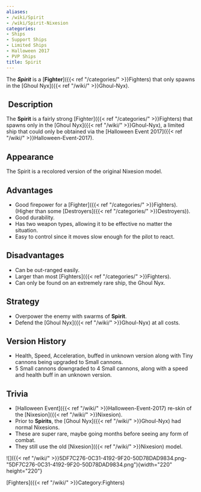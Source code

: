 ```yaml
---
aliases:
- /wiki/Spirit
- /wiki/Spirit-Nixesion
categories:
- Ships
- Support Ships
- Limited Ships
- Halloween 2017
- PVP Ships
title: Spirit
---
```


The **_Spirit_** is a [**Fighter**]({{< ref "/categories/" >}}Fighters) that only spawns in the [Ghoul Nyx]({{< ref "/wiki/" >}}Ghoul-Nyx). 

##  Description

The **Spirit** is a fairly strong [Fighter]({{< ref "/categories/" >}}Fighters) that spawns only in the [Ghoul Nyx]({{< ref "/wiki/" >}}Ghoul-Nyx), a limited ship that could only be obtained via the [Halloween Event 2017]({{< ref "/wiki/" >}}Halloween-Event-2017).

## Appearance

The Spirit is a recolored version of the original Nixesion model.

## Advantages

- Good firepower for a [Fighter]({{< ref "/categories/" >}}Fighters). (Higher than some [Destroyers]({{< ref "/categories/" >}}Destroyers)).
- Good durability.
- Has two weapon types, allowing it to be effective no matter the situation.
- Easy to control since it moves slow enough for the pilot to react.

## Disadvantages

- Can be out-ranged easily.
- Larger than most [Fighters]({{< ref "/categories/" >}}Fighters).
- Can only be found on an extremely rare ship, the Ghoul Nyx.

## Strategy

- Overpower the enemy with swarms of **Spirit**.
- Defend the [Ghoul Nyx]({{< ref "/wiki/" >}}Ghoul-Nyx) at all costs.

## Version History 

- Health, Speed, Acceleration, buffed in unknown version along with Tiny cannons being upgraded to Small cannons.
- 5 Small cannons downgraded to 4 Small cannons, along with a speed and health buff in an unknown version.

## Trivia

- [Halloween Event]({{< ref "/wiki/" >}}Halloween-Event-2017) re-skin of the [Nixesion]({{< ref "/wiki/" >}}Nixesion).
- Prior to **Spirits**, the [Ghoul Nyx]({{< ref "/wiki/" >}}Ghoul-Nyx) had normal Nixesions.
- These are super rare, maybe going months before seeing any form of combat.
- They still use the old [Nixesion]({{< ref "/wiki/" >}}Nixesion) model.

![]({{< ref "/wiki/" >}}5DF7C276-0C31-4192-9F20-50D78DAD9834.png-"5DF7C276-0C31-4192-9F20-50D78DAD9834.png"){width="220" height="220"} 

[Fighters]({{< ref "/wiki/" >}}Category:Fighters)